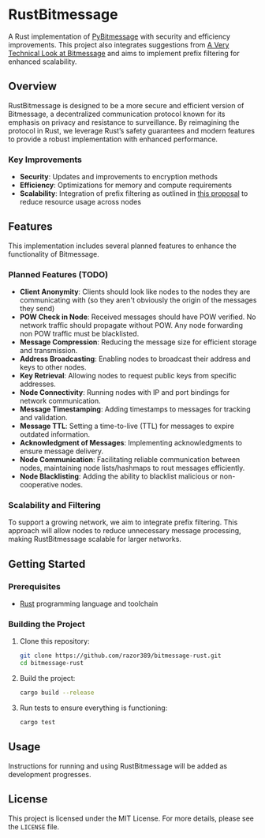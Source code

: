# RustBitmessage

A Rust implementation of [PyBitmessage](https://github.com/Bitmessage/PyBitmessage) with security and efficiency improvements. This project also integrates suggestions from [A Very Technical Look at Bitmessage](https://zolagonano.github.io/blog/posts/a-very-technical-look-at-bitmessage) and aims to implement prefix filtering for enhanced scalability.

## Overview

RustBitmessage is designed to be a more secure and efficient version of Bitmessage, a decentralized communication protocol known for its emphasis on privacy and resistance to surveillance. By reimagining the protocol in Rust, we leverage Rust’s safety guarantees and modern features to provide a robust implementation with enhanced performance.

### Key Improvements

- **Security**: Updates and improvements to encryption methods
- **Efficiency**: Optimizations for memory and compute requirements
- **Scalability**: Integration of prefix filtering as outlined in [this proposal](https://wiki.bitmessage.org/index.php/Scalability_through_Prefix_Filtering) to reduce resource usage across nodes

## Features

This implementation includes several planned features to enhance the functionality of Bitmessage. 

### Planned Features (TODO)


- **Client Anonymity**: Clients should look like nodes to the nodes they are communicating with (so they aren't obviously the origin of the messages they send)
- **POW Check in Node**: Received messages should have POW verified. No network traffic should propagate without POW. Any node forwarding non POW traffic must be blacklisted.
- **Message Compression**: Reducing the message size for efficient storage and transmission.
- **Address Broadcasting**: Enabling nodes to broadcast their address and keys to other nodes.
- **Key Retrieval**: Allowing nodes to request public keys from specific addresses.
- **Node Connectivity**: Running nodes with IP and port bindings for network communication.
- **Message Timestamping**: Adding timestamps to messages for tracking and validation.
- **Message TTL**: Setting a time-to-live (TTL) for messages to expire outdated information.
- **Acknowledgment of Messages**: Implementing acknowledgments to ensure message delivery.
- **Node Communication**: Facilitating reliable communication between nodes, maintaining node lists/hashmaps to rout messages efficiently.
- **Node Blacklisting**: Adding the ability to blacklist malicious or non-cooperative nodes.

### Scalability and Filtering

To support a growing network, we aim to integrate prefix filtering. This approach will allow nodes to reduce unnecessary message processing, making RustBitmessage scalable for larger networks.

## Getting Started

### Prerequisites

- [Rust](https://www.rust-lang.org/) programming language and toolchain

### Building the Project

1. Clone this repository:
   ```bash
   git clone https://github.com/razor389/bitmessage-rust.git
   cd bitmessage-rust
   ```

2. Build the project:
   ```bash
   cargo build --release
   ```

3. Run tests to ensure everything is functioning:
   ```bash
   cargo test
   ```

## Usage

Instructions for running and using RustBitmessage will be added as development progresses.

## License

This project is licensed under the MIT License. For more details, please see the `LICENSE` file.

